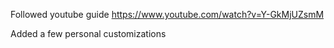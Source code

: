 Followed youtube guide https://www.youtube.com/watch?v=Y-GkMjUZsmM

Added a few personal customizations
